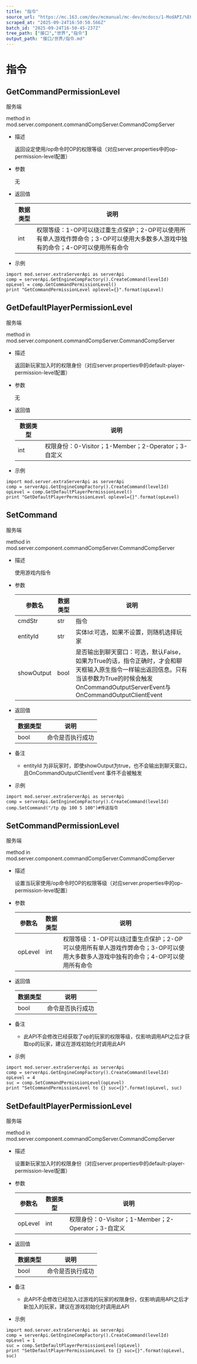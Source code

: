 ```yaml
---
title: "指令"
source_url: "https://mc.163.com/dev/mcmanual/mc-dev/mcdocs/1-ModAPI/%E6%8E%A5%E5%8F%A3/%E4%B8%96%E7%95%8C/%E6%8C%87%E4%BB%A4.html"
scraped_at: "2025-09-24T16:50:50.566Z"
batch_id: "2025-09-24T16-50-45-237Z"
tree_path: ["接口","世界","指令"]
output_path: "接口/世界/指令.md"
---
```


#  指令

##  GetCommandPermissionLevel

服务端

method in mod.server.component.commandCompServer.CommandCompServer

*   描述
    
    返回设定使用/op命令时OP的权限等级（对应server.properties中的op-permission-level配置）
    
*   参数
    
    无
    
*   返回值
    
    | 数据类型 | 说明 |
    | --- | --- |
    | int | 权限等级：1-OP可以绕过重生点保护；2-OP可以使用所有单人游戏作弊命令；3-OP可以使用大多数多人游戏中独有的命令；4-OP可以使用所有命令 |
    
*   示例
    

```
import mod.server.extraServerApi as serverApi
comp = serverApi.GetEngineCompFactory().CreateCommand(levelId)
opLevel = comp.GetCommandPermissionLevel()
print "GetCommandPermissionLevel oplevel={}".format(opLevel)

```

##  GetDefaultPlayerPermissionLevel

服务端

method in mod.server.component.commandCompServer.CommandCompServer

*   描述
    
    返回新玩家加入时的权限身份（对应server.properties中的default-player-permission-level配置）
    
*   参数
    
    无
    
*   返回值
    
    | 数据类型 | 说明 |
    | --- | --- |
    | int | 权限身份：0-Visitor；1-Member；2-Operator；3-自定义 |
    
*   示例
    

```
import mod.server.extraServerApi as serverApi
comp = serverApi.GetEngineCompFactory().CreateCommand(levelId)
opLevel = comp.GetDefaultPlayerPermissionLevel()
print "GetDefaultPlayerPermissionLevel oplevel={}".format(opLevel)

```

##  SetCommand

服务端

method in mod.server.component.commandCompServer.CommandCompServer

*   描述
    
    使用游戏内指令
    
*   参数
    
    | 参数名 | 数据类型 | 说明 |
    | --- | --- | --- |
    | cmdStr | str | 指令 |
    | entityId | str | 实体Id:可选，如果不设置，则随机选择玩家 |
    | showOutput | bool | 是否输出到聊天窗口：可选，默认False，如果为True的话，指令正确时，才会和聊天框输入原生指令一样输出返回信息。只有当该参数为True的时候会触发OnCommandOutputServerEvent与OnCommandOutputClientEvent |
    
*   返回值
    
    | 数据类型 | 说明 |
    | --- | --- |
    | bool | 命令是否执行成功 |
    
*   备注
    
    *   entityId 为非玩家时，即使showOutput为true，也不会输出到聊天窗口，且OnCommandOutputClientEvent 事件不会被触发
*   示例
    

```
import mod.server.extraServerApi as serverApi
comp = serverApi.GetEngineCompFactory().CreateCommand(levelId)
comp.SetCommand("/tp @p 100 5 100")#传送指令

```

##  SetCommandPermissionLevel

服务端

method in mod.server.component.commandCompServer.CommandCompServer

*   描述
    
    设置当玩家使用/op命令时OP的权限等级（对应server.properties中的op-permission-level配置）
    
*   参数
    
    | 参数名 | 数据类型 | 说明 |
    | --- | --- | --- |
    | opLevel | int | 权限等级：1-OP可以绕过重生点保护；2-OP可以使用所有单人游戏作弊命令；3-OP可以使用大多数多人游戏中独有的命令；4-OP可以使用所有命令 |
    
*   返回值
    
    | 数据类型 | 说明 |
    | --- | --- |
    | bool | 命令是否执行成功 |
    
*   备注
    
    *   此API不会修改已经获取了op的玩家的权限等级，仅影响调用API之后才获取op的玩家，建议在游戏初始化时调用此API
*   示例
    

```
import mod.server.extraServerApi as serverApi
comp = serverApi.GetEngineCompFactory().CreateCommand(levelId)
opLevel = 4
suc = comp.SetCommandPermissionLevel(opLevel)
print "SetCommandPermissionLevel to {} suc={}".format(opLevel, suc)

```

##  SetDefaultPlayerPermissionLevel

服务端

method in mod.server.component.commandCompServer.CommandCompServer

*   描述
    
    设置新玩家加入时的权限身份（对应server.properties中的default-player-permission-level配置）
    
*   参数
    
    | 参数名 | 数据类型 | 说明 |
    | --- | --- | --- |
    | opLevel | int | 权限身份：0-Visitor；1-Member；2-Operator；3-自定义 |
    
*   返回值
    
    | 数据类型 | 说明 |
    | --- | --- |
    | bool | 命令是否执行成功 |
    
*   备注
    
    *   此API不会修改已经加入过游戏的玩家的权限身份，仅影响调用API之后才新加入的玩家，建议在游戏初始化时调用此API
*   示例
    

```
import mod.server.extraServerApi as serverApi
comp = serverApi.GetEngineCompFactory().CreateCommand(levelId)
opLevel = 1
suc = comp.SetDefaultPlayerPermissionLevel(opLevel)
print "SetDefaultPlayerPermissionLevel to {} suc={}".format(opLevel, suc)

```